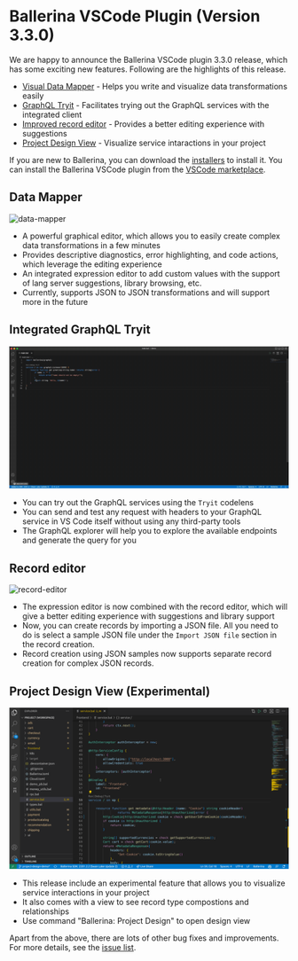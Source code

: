 # Ballerina VSCode Plugin (Version 3.3.0) 

We are happy to announce the Ballerina VSCode plugin 3.3.0 release, which has some exciting new features. Following are the highlights of this release.
- [Visual Data Mapper](#data-mapper) - Helps you write and visualize data transformations easily
- [GraphQL Tryit](#integrated-graphql-tryit) - Facilitates  trying out the GraphQL services with the integrated client 
- [Improved record editor](#record-editor) - Provides a better editing experience with suggestions 
- [Project Design View](#record-editor) - Visualize service intaractions in your project

If you are new to Ballerina, you can download the [installers](/downloads/#swanlake) to install it. You can install the Ballerina VSCode plugin from the [VSCode marketplace](https://marketplace.visualstudio.com/items?itemName=WSO2.ballerina). 

## Data Mapper
![data-mapper](./../../resources/release-notes/3.3.0/data-mapper.gif)
- A powerful graphical editor, which allows you to easily create complex data transformations in a few minutes
- Provides descriptive diagnostics, error highlighting, and code actions, which leverage the editing experience
- An integrated expression editor to add custom values with the support of lang server suggestions, library browsing, etc.
- Currently, supports JSON to JSON transformations and will support more in the future

## Integrated GraphQL Tryit
![graphql-tryit](./../../resources/release-notes/3.3.0/graphql-tryit.gif)
- You can try out the GraphQL services using the `Tryit` codelens 
- You can send and test any request with headers to your GraphQL service in VS Code itself without using any third-party tools
- The GraphQL explorer will help you to explore the available endpoints and generate the query for you

## Record editor
![record-editor](./../../resources/release-notes/3.3.0/record-editor.gif)
- The expression editor is now combined with the record editor, which will give a better editing experience with suggestions and library support
- Now, you can create records by importing a JSON file. All you need to do is select a sample JSON file under the `Import JSON file` section in the record creation.
- Record creation using JSON samples now supports separate record creation for complex JSON records. 

## Project Design View (Experimental)
![design-view](./../../resources/release-notes/3.3.0/design-view.gif)
- This release include an experimental feature that allows you to visualize service interactions in your project
- It also comes with a view to see record type compostions and relationships 
- Use command "Ballerina: Project Design" to open design view


Apart from the above, there are lots of other bug fixes and improvements. For more details, see the [issue list](https://github.com/wso2/ballerina-plugin-vscode/issues?q=is%3Aissue+is%3Aclosed). 

